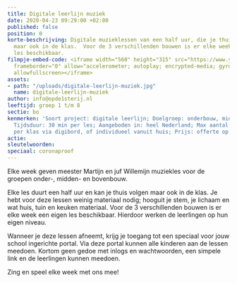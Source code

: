 ```yaml
---
title: Digitale leerlijn muziek
date: 2020-04-23 09:29:00 +02:00
published: false
position: 0
korte-beschrijving: Digitale muzieklessen van een half uur, die je thuis kan volgen
  maar ook in de klas.  Voor de 3 verschillenden bouwen is er elke week een eigen
  les beschikbaar.
filmpje-embed-code: <iframe width="560" height="315" src="https://www.youtube.com/embed/VGsQdTlXTec"
  frameborder="0" allow="accelerometer; autoplay; encrypted-media; gyroscope; picture-in-picture"
  allowfullscreen></iframe>
assets:
- path: "/uploads/digitale-leerlijn-muziek.jpg"
  name: digitale-leerlijn-muziek
author: info@opde1sterij.nl
leeftijd: groep 1 t/m 8
sectie: bo
kenmerken: 'Soort project: digitale leerlijn; Doelgroep: onderbouw, middenbouw, bovenbouw;
  Tijdsduur: 30 min per les; Aangeboden in: heel Nederland; Max aantal deelnemers:
  per klas via digibord, of individueel vanuit huis; Prijs: offerte op aanvraag'
actie: 
sleutelwoorden: 
speciaal: coronaproof
---
```


Elke week geven meester Martijn en juf Willemijn muziekles voor de groepen onder-, midden- en bovenbouw.

Elke les duurt een half uur en kan je thuis volgen maar ook in de klas. Je hebt voor deze lessen weinig materiaal nodig; hooguit je stem, je lichaam en wat huis, tuin en keuken materiaal. Voor de 3 verschillenden bouwen is er elke week een eigen les beschikbaar. Hierdoor werken de leerlingen op hun eigen niveau.

Wanneer je deze lessen afneemt, krijg je toegang tot een speciaal voor jouw school ingerichte portal. Via deze portal kunnen alle kinderen aan de lessen meedoen. Kortom geen gedoe met inlogs en wachtwoorden, een simpele link en de leerlingen kunnen meedoen.

Zing en speel elke week met ons mee!
